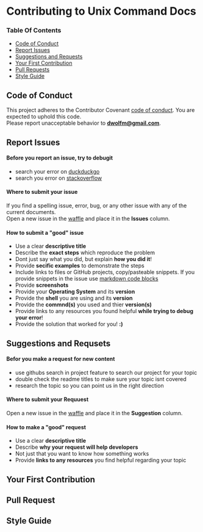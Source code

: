 Contributing to Unix Command Docs
=================================

### Table Of Contents
* [Code of Conduct](#code-of-conduct)  
* [Report Issues](#report-issues)  
* [Suggestions and Requests](#suggestions-and-requset)  
* [Your First Contribution](#your-first-contribution)  
* [Pull Requests](#pull-requests)
* [Style Guide](#style-guide)  

## Code of Conduct
This project adheres to the Contributor Covenant [code of conduct](CONDUCT.md). You are expected to uphold this code.  
Please report unacceptable behavior to **dwolfm@gmail.com**.

## Report Issues
#### Before you report an issue, try to debugit
* search your error on [duckduckgo](https://duckduckgo.com)  
* search you error on [stackoverflow](http://stackoverflow.com/)  

#### Where to submit your issue
If you find a spelling issue, error, bug, or any other issue with any of the current documents.  
Open a new issue in the [waffle](https://waffle.io/slugbyte/unix-cmds) and place it in the **Issues** column.  

#### How to submit a "good" issue
* Use a clear **descriptive title**
* Describe the **exact steps** which reproduce the problem
 * Dont just say what you did, but explain **how you did it**! 
* Provide **secific examples** to demonstrate the steps
 *  Include links to files or GitHub projects, copy/pasteable snippets. If you provide snippets in the issue use [markdown code blocks](https://help.github.com/articles/basic-writing-and-formatting-syntax/#quoting-code)
* Provide **screenshots**
* Provide your **Operating System** and its **version**
* Provide the **shell** you are using and its **version**
* Provide the **commnd(s)** you used and thier **version(s)**
* Provide links to any resources you found helpful **while trying to debug your error**!
 * Provide the solution that worked for you! **:)**
 
## Suggestions and Requsets
#### Befor you make a request for new content
* use githubs search in project feature to search our project for your topic
* double check the readme titles to make sure your topic isnt covered
* research the topic so you can point us in the right direction

#### Where to submit your Requuest
Open a new issue in the [waffle](https://waffle.io/slugbyte/unix-cmds) and place it in the **Suggestion** column.

#### How to make a "good" request
* Use a clear **descriptive title**
* Describe **why your request will help developers**
 * Not just that you want to know how something works 
* Provide **links to any resources** you find helpful regarding your topic

## Your First Contribution
## Pull Request
## Style Guide
